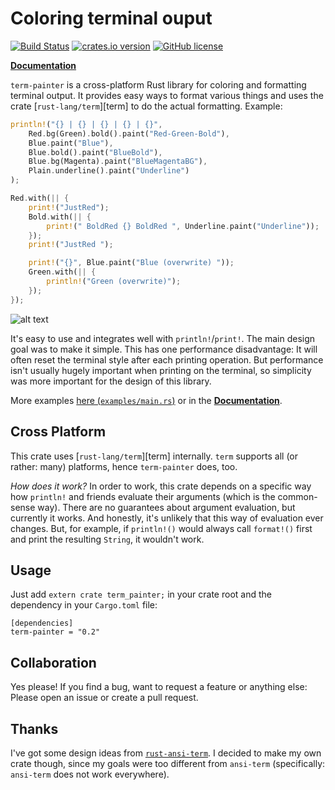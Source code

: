 # Coloring terminal ouput
[![Build Status](https://img.shields.io/travis/LukasKalbertodt/term-painter/master.svg)](https://travis-ci.org/LukasKalbertodt/term-painter)
[![crates.io version](https://img.shields.io/crates/v/term-painter.svg)](https://crates.io/crates/term-painter)
[![GitHub license](https://img.shields.io/github/license/LukasKalbertodt/term-painter.svg)]()

[**Documentation**](https://lukaskalbertodt.github.io/term-painter/term_painter/)

`term-painter` is a cross-platform Rust library for coloring and formatting terminal output.
It provides easy ways to format various things and uses the crate [`rust-lang/term`][term] to do the actual formatting.
Example:

``` Rust
println!("{} | {} | {} | {} | {}",
    Red.bg(Green).bold().paint("Red-Green-Bold"),
    Blue.paint("Blue"),
    Blue.bold().paint("BlueBold"),
    Blue.bg(Magenta).paint("BlueMagentaBG"),
    Plain.underline().paint("Underline")
);

Red.with(|| {
    print!("JustRed");
    Bold.with(|| {
        print!(" BoldRed {} BoldRed ", Underline.paint("Underline"));
    });
    print!("JustRed ");

    print!("{}", Blue.paint("Blue (overwrite) "));
    Green.with(|| {
        println!("Green (overwrite)");
    });
});
```

![alt text](https://raw.githubusercontent.com/LukasKalbertodt/term-painter/master/media/readme_example.png "Result of code snippet above")

It's easy to use and integrates well with `println!`/`print!`.
The main design goal was to make it simple.
This has one performance disadvantage: It will often reset the terminal style after each printing operation.
But performance isn't usually hugely important when printing on the terminal, so simplicity was more important for the design of this library.

More examples [here (`examples/main.rs`)](https://github.com/LukasKalbertodt/term-painter/blob/master/examples/main.rs) or in the [**Documentation**](https://lukaskalbertodt.github.io/term-painter/term_painter/).

## Cross Platform

This crate uses [`rust-lang/term`][term] internally.
`term` supports all (or rather: many) platforms, hence `term-painter` does, too.

*How does it work?* In order to work, this crate depends on a specific way how `println!` and friends evaluate their arguments (which is the common-sense way).
There are no guarantees about argument evaluation, but currently it works.
And honestly, it's unlikely that this way of evaluation ever changes.
But, for example, if `println!()` would always call `format!()` first and print the resulting `String`, it wouldn't work.


## Usage
Just add `extern crate term_painter;` in your crate root and the dependency in
your `Cargo.toml` file:

```
[dependencies]
term-painter = "0.2"
```

## Collaboration
Yes please! If you find a bug, want to request a feature or anything else: Please open an issue or create a pull request.

## Thanks
I've got some design ideas from [`rust-ansi-term`](https://github.com/ogham/rust-ansi-term).
I decided to make my own crate though, since my goals were too different from `ansi-term` (specifically: `ansi-term` does not work everywhere).
